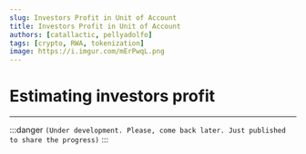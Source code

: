```yaml
---
slug: Investors Profit in Unit of Account
title: Investors Profit in Unit of Account
authors: [catallactic, pellyadolfo]
tags: [crypto, RWA, tokenization]
image: https://i.imgur.com/mErPwqL.png
---
```


# Estimating investors profit
---

:::danger
`(Under development. Please, come back later. Just published to share the progress)`
:::